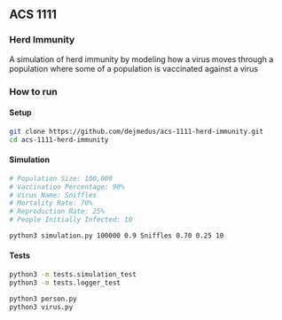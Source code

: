 ## ACS 1111
### Herd Immunity
A simulation of herd immunity by modeling how a virus moves through a population where some of a population is vaccinated against a virus

### How to run
#### Setup
``` bash
git clone https://github.com/dejmedus/acs-1111-herd-immunity.git
cd acs-1111-herd-immunity
```

#### Simulation
``` bash
# Population Size: 100,000
# Vaccination Percentage: 90%
# Virus Name: Sniffles
# Mortality Rate: 70%
# Reproduction Rate: 25%
# People Initially Infected: 10

python3 simulation.py 100000 0.9 Sniffles 0.70 0.25 10
```

#### Tests
``` bash
python3 -m tests.simulation_test
python3 -m tests.logger_test

python3 person.py
python3 virus.py
```
